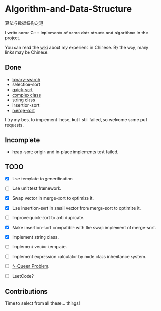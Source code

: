 # Algorithm-and-Data-Structure
算法与数据结构之道

I write some C++ inplements of some data structs and algorithms in this project.

You can read the [wiki](../../wiki) about my experienc in Chinese. By the way, many links may be Chinese.

## Done

* [binary-search](../../wiki/二分查找)
* selection-sort
* [quick-sort](../../wiki/快速排序)
* [complex class](../../wiki/复数类)
* string class
* insertion-sort
* [merge-sort](../../wiki/归并排序)

I try my best to implement these, but I still failed, so welcome some pull requests.

## Incomplete

* heap-sort: origin and in-place implements test failed.

## TODO

- [x] Use template to generification.
- [ ] Use unit test framework.
- [x] Swap vector in merge-sort to optimize it.
- [x] Use insertion-sort in small vector from merge-sort to optimize it.
- [ ] Improve quick-sort to anti duplicate.
- [x] Make insertion-sort compatible with the swap implement of merge-sort.

- [x] Implement string class.
- [ ] Implement vector<T> template.
- [ ] Implement expression calculator by node class inheritance system.

- [ ] [N-Queen Problem](http://www.zhihu.com/question/22608820/answer/21968467).
- [ ] LeetCode?

## Contributions

Time to select from all these... things!
